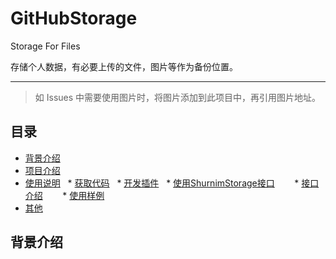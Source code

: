 # GitHubStorage
Storage For Files

存储个人数据，有必要上传的文件，图片等作为备份位置。

***********
> 如 Issues 中需要使用图片时，将图片添加到此项目中，再引用图片地址。

## 目录
* [背景介绍](#背景介绍)
* [项目介绍](#项目介绍)
* [使用说明](#使用说明)
  * [获取代码](#获取代码)
  * [开发插件](#开发插件)
  * [使用ShurnimStorage接口](#使用ShurnimStorage接口)
       * [接口介绍](#接口介绍)
       * [使用样例](#使用样例)
* [其他](#其他)
<a name="背景介绍"></a>
## 背景介绍
